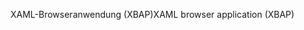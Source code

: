 <span data-ttu-id="cdc76-101">XAML-Browseranwendung (XBAP)</span><span class="sxs-lookup"><span data-stu-id="cdc76-101">XAML browser application (XBAP)</span></span>